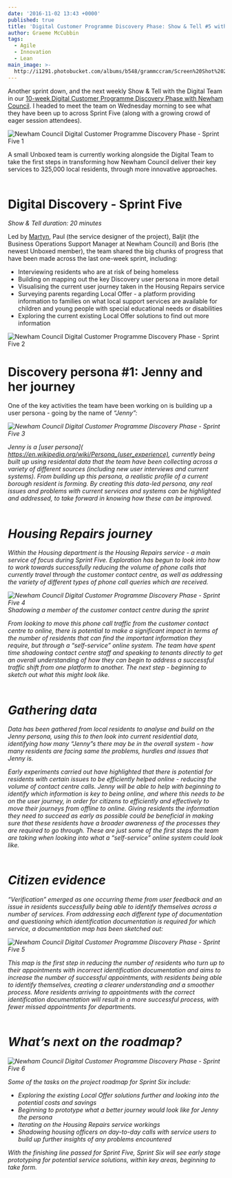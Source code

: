 ```yaml
---
date: '2016-11-02 13:43 +0000'
published: true
title: 'Digital Customer Programme Discovery Phase: Show & Tell #5 with Newham Council'
author: Graeme McCubbin
tags:
  - Agile
  - Innovation
  - Lean
main_image: >-
  http://i1291.photobucket.com/albums/b548/grammccram/Screen%20Shot%202016-10-20%20at%2015.19.55_zpspctkrtui.png
---
```

Another sprint down, and the next weekly Show & Tell with the Digital Team in our [10-week Digital Customer Programme Discovery Phase with Newham Council](https://unboxed.co/news/unboxed-is-awarded-digital-customer-programme-discovery-phase-contract-with-newham-council/). I headed to meet the team on Wednesday morning to see what they have been up to across Sprint Five (along with a growing crowd of eager session attendees).<br/>

![Newham Council Digital Customer Programme Discovery Phase - Sprint Five 1](http://i1291.photobucket.com/albums/b548/grammccram/IMG_6600_zpsaaqlrz7v.jpg)

A small Unboxed team is currently working alongside the Digital Team to take the first steps in transforming how Newham Council deliver their key services to 325,000 local residents, through more innovative approaches.<br/>
<br/>

# Digital Discovery - Sprint Five
<i>Show & Tell duration: 20 minutes</i><br/>

Led by [Martyn](http://www.unboxed.co/people/#martyn-evans), Paul (the service designer of the project), Baljit (the Business Operations Support Manager at Newham Council) and Boris (the newest Unboxed member), the team shared the big chunks of progress that have been made across the last one-week sprint, including:<br/>

- Interviewing residents who are at risk of being homeless
- Building on mapping out the key Discovery user persona in more detail
- Visualising the current user journey taken in the Housing Repairs service
- Surveying parents regarding Local Offer - a platform providing information to families on what local support services are available for children and young people with special educational needs or disabilities
- Exploring the current existing Local Offer solutions to find out more information

![Newham Council Digital Customer Programme Discovery Phase - Sprint Five 2](http://i1291.photobucket.com/albums/b548/grammccram/86f77abc-e58c-460e-99dd-7459fb683246_zpshlffg5sg.jpg)
<br/>

# Discovery persona #1: Jenny and her journey
One of the key activities the team have been working on is building up a user persona - going by the name of <i>“Jenny”<i>:<br/>

![Newham Council Digital Customer Programme Discovery Phase - Sprint Five 3](http://i1291.photobucket.com/albums/b548/grammccram/fd267ddd-7b8b-4944-8cdf-12d7e636c563_zpsrzjnwfqg.png)

Jenny is a [user persona](
https://en.wikipedia.org/wiki/Persona_(user_experience), currently being built up using residental data that the team have been collecting across a variety of different sources (including new user interviews and current systems). From building up this persona, a realistic profile of a current borough resident is forming. By creating this data-led persona, any real issues and problems with current services and systems can be highlighted and addressed, to take forward in knowing how these can be improved.<br/>
<br/>

# Housing Repairs journey
Within the Housing department is the Housing Repairs service - a main service of focus during Sprint Five. Exploration has begun to look into how to work towards successfully reducing the volume of phone calls that currently travel through the customer contact centre, as well as addressing the variety of different types of phone call queries which are received.<br/>

![Newham Council Digital Customer Programme Discovery Phase - Sprint Five 4](http://i1291.photobucket.com/albums/b548/grammccram/Screen%20Shot%202016-10-20%20at%2015.57.45_zpsizo4nyxs.png)
<i>Shadowing a member of the customer contact centre during the sprint<i/><br/>


From looking to move this phone call traffic from the customer contact centre to online, there is potential to make a significant impact in terms of the number of residents that can find the important information they require, but through a “self-service” online system. The team have spent time shadowing contact centre staff and speaking to tenants directly to get an overall understanding of how they can begin to address a successful traffic shift from one platform to another. The next step - beginning to sketch out what this might look like.<br/>
<br/>

# Gathering data
Data has been gathered from local residents to analyse and build on the Jenny persona, using this to then look into current residential data, identifying how many <i>“Jenny”</i>s there may be in the overall system - how many residents are facing same the problems, hurdles and issues that Jenny is.<br/>

Early experiments carried out have highlighted that there is potential for residents with certain issues to be efficiently helped online - reducing the volume of contact centre calls. Jenny will be able to help with beginning to identify which information is key to being online, and where this needs to be on the user journey, in order for citizens to efficiently and effectively to move their journeys from offline to online. Giving residents the information they need to succeed as early as possible could be beneficial in making sure that these residents have a broader awareness of the processes they are required to go through. These are just some of the first steps the team are taking when looking into what a <i>“self-service”</i> online system could look like.<br/>
<br/>

# Citizen evidence
“Verification” emerged as one occurring theme from user feedback and an issue in residents successfully being able to identify themselves across a number of services. From addressing each different type of documentation and questioning which identification documentation is required for which service, a documentation map has been sketched out:<br/>

![Newham Council Digital Customer Programme Discovery Phase - Sprint Five 5](http://i1291.photobucket.com/albums/b548/grammccram/Screen%20Shot%202016-10-20%20at%2015.19.55_zpspctkrtui.png)

This map is the first step in reducing the number of residents who turn up to their appointments with incorrect identification documentation and aims to increase the number of successful appointments, with residents being able to identify themselves, creating a clearer understanding and a smoother process. More residents arriving to appointments with the correct identification documentation will result in a more successful process, with fewer missed appointments for departments.<br/>
<br/>

# What’s next on the roadmap?
![Newham Council Digital Customer Programme Discovery Phase - Sprint Five 6](http://i1291.photobucket.com/albums/b548/grammccram/IMG_6608_zpshayxijpn.jpg)

Some of the tasks on the project roadmap for Sprint Six include:<br/>

- Exploring the existing Local Offer solutions further and looking into the potential costs and savings
- Beginning to prototype what a better journey would look like for Jenny the persona
- Iterating on the Housing Repairs service workings
- Shadowing housing officers on day-to-day calls with service users to build up further insights of any problems encountered

With the finishing line passed for Sprint Five, Sprint Six will see early stage prototyping for potential service solutions, within key areas, beginning to take form.





